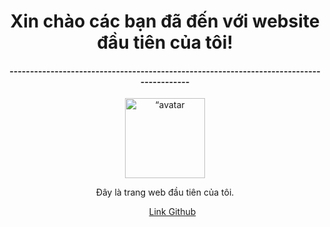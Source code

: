 <!DOCTYPE html>
<html>
<body>
  <title>MyNguyen</title>
  <style>
  div.a{
  text-align: center;
  }
  </style>

  <div class="a">
               <h1>Xin chào các bạn đã đến với website đầu tiên của tôi! </h1>
               <h4>----------------------------------------------------------------------------------------</h4>
               <img src=“/Pictures/92976469” alt=“avatar Icon” style=“width:128px;height:128px;”>  
  </div>
  
  <div class="a">
  <p> Đây là trang web đầu tiên của tôi.</p>
  <ul>
      <a href= " https://github.com/NguyenHoangAiMy " > Link Github </a>
  </ul>
  </div>
  
</body>
</html>
